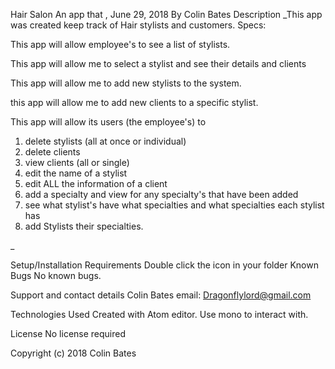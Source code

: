 Hair Salon
An app that , June 29, 2018
By Colin Bates
Description
_This app was created keep track of Hair stylists and customers. Specs:

This app will allow employee's to see a list of stylists.

This app will allow me to select a stylist and see their details and clients

This app will allow me to add new stylists to the system.

this app will allow me to add new clients to a specific stylist.

This app will allow its users (the employee's) to
1) delete stylists (all at once or individual)
2) delete clients
3) view clients (all or single)
4) edit the name of a stylist
5) edit ALL the information of a client
6) add a specialty and view for any specialty's that have been added
7) see what stylist's have what specialties and what specialties each stylist has
8) add Stylists their specialties.

_

Setup/Installation Requirements
Double click the icon in your folder
Known Bugs
No known bugs.

Support and contact details
Colin Bates email: Dragonflylord@gmail.com

Technologies Used
Created with Atom editor. Use mono to interact with.

License
No license required

Copyright (c) 2018 Colin Bates
